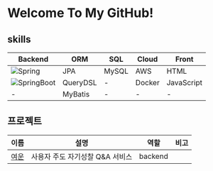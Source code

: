 [badge-spring]: https://img.shields.io/badge/spring-%236DB33F.svg?style=for-the-badge&logo=spring&logoColor=white
[badge-springboot]: https://img.shields.io/badge/springboot-6DB33F.svg?style=for-the-badge&logo=springboot&logoColor=white
[badge-docker]: https://img.shields.io/badge/docker-%230db7ed.svg?style=for-the-badge&logo=docker&logoColor=white

# Welcome To My GitHub!

## skills
| **Backend**                     | **ORM**       | **SQL** | **Cloud** | **Front**     |
|---------------                  |---------------|---------|-----------|---------------|
| ![Spring][badge-spring]         | JPA           | MySQL   | AWS       | HTML          |
| ![SpringBoot][badge-springboot] | QueryDSL      | -       | Docker    | JavaScript    |
| -                               | MyBatis       | -       | -         | -             |

[yeoun]: https://github.com/Yeoun-project/yeoun

## 프로젝트
| **이름**      | **설명**                      | **역할** | **비고** |
|   ----        |   ----                        |   ----   |   ----   |
| [여운](https://github.com/Yeoun-project/yeoun) | 사용자 주도 자기성찰 Q&A 서비스 | backend |          |
